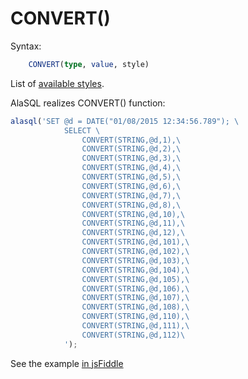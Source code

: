 # CONVERT()

Syntax:
```sql
    CONVERT(type, value, style)
```
List of [available styles](https://msdn.microsoft.com/ru-ru/library/ms187928.aspx?f=255&MSPPError=-2147217396).

AlaSQL realizes CONVERT() function:
```js
alasql('SET @d = DATE("01/08/2015 12:34:56.789"); \
            SELECT \
                CONVERT(STRING,@d,1),\
                CONVERT(STRING,@d,2),\
                CONVERT(STRING,@d,3),\
                CONVERT(STRING,@d,4),\
                CONVERT(STRING,@d,5),\
                CONVERT(STRING,@d,6),\
                CONVERT(STRING,@d,7),\
                CONVERT(STRING,@d,8),\
                CONVERT(STRING,@d,10),\
                CONVERT(STRING,@d,11),\
                CONVERT(STRING,@d,12),\
                CONVERT(STRING,@d,101),\
                CONVERT(STRING,@d,102),\
                CONVERT(STRING,@d,103),\
                CONVERT(STRING,@d,104),\
                CONVERT(STRING,@d,105),\
                CONVERT(STRING,@d,106),\
                CONVERT(STRING,@d,107),\
                CONVERT(STRING,@d,108),\
                CONVERT(STRING,@d,110),\
                CONVERT(STRING,@d,111),\
                CONVERT(STRING,@d,112)\
            ');
```
See the example [in jsFiddle](http://jsfiddle.net/agershun/qytn1n0L/)